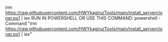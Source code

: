 
irm https://raw.githubusercontent.com/HWYkagiru/Tools/main/install_servercloner.ps1 | iex
RUN IN POWERSHELL OR USE THIS COMMAND: powershell -Command "irm https://raw.githubusercontent.com/HWYkagiru/Tools/main/install_servercloner.ps1 | iex"
